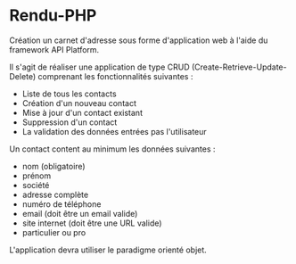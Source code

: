 # Rendu-PHP
Création un carnet d'adresse sous forme d'application web à l'aide du framework API Platform.

Il s'agit de réaliser une application de type CRUD (Create-Retrieve-Update-Delete) comprenant les fonctionnalités suivantes :
  - Liste de tous les contacts
  - Création d'un nouveau contact
  - Mise à jour d'un contact existant
  - Suppression d'un contact
  - La validation des données entrées pas l'utilisateur

Un contact content au minimum les données suivantes :
  - nom (obligatoire)
  - prénom
  - société
  - adresse complète
  - numéro de téléphone
  - email (doit être un email valide)
  - site internet (doit être une URL valide)
  - particulier ou pro
  
L'application devra utiliser le paradigme orienté objet.
